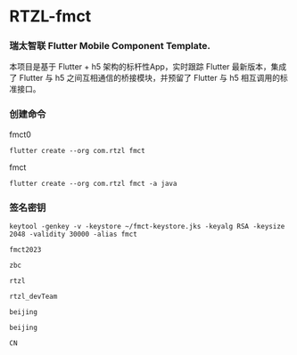 # RTZL-fmct 
### 瑞太智联 Flutter Mobile Component Template.

本项目是基于 Flutter + h5 架构的标杆性App，实时跟踪 Flutter 最新版本，集成了 Flutter 与 h5 之间互相通信的桥接模块，并预留了 Flutter 与 h5 相互调用的标准接口。

### 创建命令

fmct0

```
flutter create --org com.rtzl fmct
```

fmct

``` flutter
flutter create --org com.rtzl fmct -a java
```



### 签名密钥

```
keytool -genkey -v -keystore ~/fmct-keystore.jks -keyalg RSA -keysize 2048 -validity 30000 -alias fmct
```

```
fmct2023

zbc

rtzl

rtzl_devTeam

beijing

beijing

CN
```











